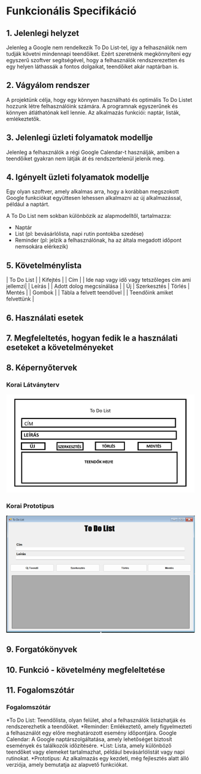 # Funkcionális Specifikáció
## 1. Jelenlegi helyzet

Jelenleg a Google nem rendelkezik To Do List-tel, így a felhasználók nem tudják követni mindennapi teendőiket. Ezért szeretnénk megkönnyíteni egy egyszerű szoftver segítségével, hogy a felhasználók rendszerezetten és egy helyen láthassák a fontos dolgaikat, teendőiket akár naptárban is.

## 2. Vágyálom rendszer

A projektünk célja, hogy egy könnyen használható és optimális To Do Listet hozzunk létre felhasználóink számára. A programnak egyszerűnek és könnyen átláthatónak kell lennie. Az alkalmazás funkciói: naptár, listák, emlékeztetők.

## 3. Jelenlegi üzleti folyamatok modellje

Jelenleg a felhasználók a régi Google Calendar-t használják, amiben a teendőiket gyakran nem látják át és rendszertelenül jelenik meg.

## 4. Igényelt üzleti folyamatok modellje

Egy olyan szoftver, amely alkalmas arra, hogy a korábban megszokott Google funkciókat együttesen lehessen alkalmazni az új alkalmazással, például a naptárt.

A To Do List nem sokban különbözik az alapmodelltől, tartalmazza:

- Naptár
- List (pl: bevásárlólista, napi rutin pontokba szedése)
- Reminder (pl: jelzik a felhasználónak, ha az általa megadott időpont nemsokára elérkezik)

## 5. Követelménylista

| To Do List |                          | Kifejtés |
| Cím |                                 | Ide nap vagy idő vagy tetszőleges cím ami jellemzi|
| Leírás |                              | Adott dolog megcsinálása |
| Új | Szerkesztés | Törlés | Mentés |  | Gombok |
| Tábla a felvett teendővel |           | Teendőink amiket felvettünk |

## 6. Használati esetek

## 7. Megfeleltetés, hogyan fedik le a használati eseteket a követelményeket

## 8. Képernyőtervek

### Korai Látványterv
![korai_látványterv](../Docs/Img/TODOLIST.png)

### Korai Prototípus
![prototípus](../Docs/Img/TODOLISTBeta.png)

## 9. Forgatókönyvek

## 10. Funkció - követelmény megfeleltetése

## 11. Fogalomszótár

### Fogalomszótár

*To Do List: Teendőlista, olyan felület, ahol a felhasználók listázhatják és rendszerezhetik a teendőiket.
*Reminder: Emlékeztető, amely figyelmezteti a felhasználót egy előre meghatározott esemény időpontjára.
Google Calendar: A Google naptárszolgáltatása, amely lehetőséget biztosít események és találkozók időzítésére.
*List: Lista, amely különböző teendőket vagy elemeket tartalmazhat, például bevásárlólistát vagy napi rutinokat.
*Prototípus: Az alkalmazás egy kezdeti, még fejlesztés alatt álló verziója, amely bemutatja az alapvető funkciókat.
